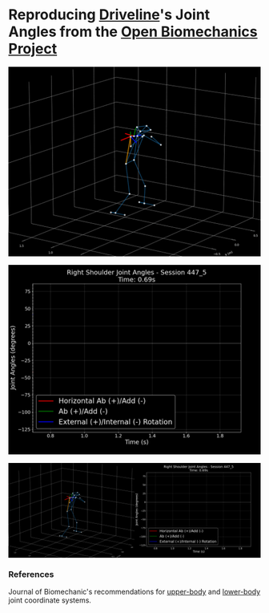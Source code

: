 # Reproducing [Driveline](https://www.drivelinebaseball.com/)'s Joint Angles from the [Open Biomechanics Project](https://www.openbiomechanics.org/) 




![rear shoulder orientation](./viz/rear_shoulder.gif)

![rear shoulder joint angles](./viz/rear_shoulder_joint_angles.gif)


<div style="display: flex;">
  <img src="./viz/rear_shoulder.gif" width="50%">
  <img src="./viz/rear_shoulder_joint_angles.gif" width="50%">
</div>


### References

Journal of Biomechanic's recommendations for [upper-body](https://media.isbweb.org/images/documents/standards/Wu%20et%20al%20J%20Biomech%2038%20(2005)%20981%E2%80%93992.pdf) and [lower-body](https://media.isbweb.org/images/documents/standards/Wu%20et%20al%20J%20Biomech%2035%20(2002)%20543%E2%80%93548.pdf) joint coordinate systems.

